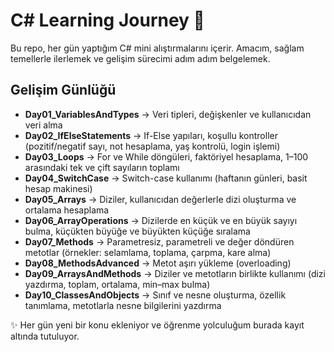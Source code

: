 # C# Learning Journey 🚀

Bu repo, her gün yaptığım C# mini alıştırmalarını içerir.
Amacım, sağlam temellerle ilerlemek ve gelişim sürecimi adım adım belgelemek. 

## Gelişim Günlüğü
- **Day01_VariablesAndTypes** → Veri tipleri, değişkenler ve kullanıcıdan veri alma
- **Day02_IfElseStatements** → If-Else yapıları, koşullu kontroller (pozitif/negatif sayı, not hesaplama, yaş kontrolü, login işlemi)
- **Day03_Loops** → For ve While döngüleri, faktöriyel hesaplama, 1–100 arasındaki tek ve çift sayıların toplamı
- **Day04_SwitchCase** → Switch-case kullanımı (haftanın günleri, basit hesap makinesi)
- **Day05_Arrays** → Diziler, kullanıcıdan değerlerle dizi oluşturma ve ortalama hesaplama
- **Day06_ArrayOperations** → Dizilerde en küçük ve en büyük sayıyı bulma, küçükten büyüğe ve büyükten küçüğe sıralama
- **Day07_Methods** → Parametresiz, parametreli ve değer döndüren metotlar (örnekler: selamlama, toplama, çarpma, kare alma)
- **Day08_MethodsAdvanced** → Metot aşırı yükleme (overloading)
- **Day09_ArraysAndMethods** → Diziler ve metotların birlikte kullanımı (dizi yazdırma, toplam, ortalama, min–max bulma)
- **Day10_ClassesAndObjects** → Sınıf ve nesne oluşturma, özellik tanımlama, metotlarla nesne bilgilerini yazdırma


✨ Her gün yeni bir konu ekleniyor ve öğrenme yolculuğum burada kayıt altında tutuluyor.

